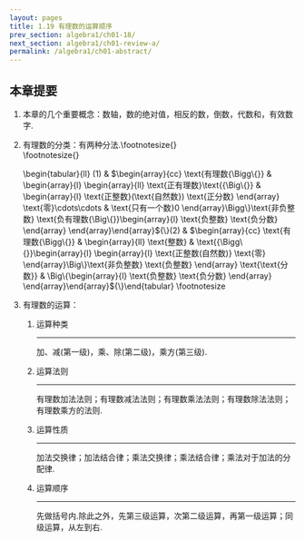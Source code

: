 ```yaml
---
layout: pages
title: 1.19 有理数的运算顺序
prev_section: algebra1/ch01-18/
next_section: algebra1/ch01-review-a/
permalink: /algebra1/ch01-abstract/
---
```


本章提要
--------

1.  本章的几个重要概念：数轴，数的绝对值，相反的数，倒数，代数和，有效数字.

2.  有理数的分类：有两种分法.<span>\footnotesize{}</span>\
    <span>\footnotesize{}</span>

    \begin{tabular}{ll}
    (1) & $\begin{array}{cc}
    \text{有理数{\Bigg\{}} & \begin{array}{l}
    \begin{array}{ll}
    \text{正有理数}\text{{\Big\{}} & \begin{array}{l}
    \text{正整数}(\text{自然数})  
    \text{正分数}
    \end{array}  
    \text{零}\cdots\cdots & \text{只有一个数}0
    \end{array}\Bigg\}\text{非负整数}  
    \text{负有理数{\Big\{}}\begin{array}{l}
    \text{负整数}  
    \text{负分数}
    \end{array}
    \end{array}\end{array}${\\}(2) & $\begin{array}{cc}
    \text{有理数{\Bigg\{}} & \begin{array}{ll}
    \text{整数} & \text{{\Bigg\{}}\begin{array}{l}
    \begin{array}{l}
    \text{正整数(自然数)}  
    \text{零}
    \end{array}\Big\}\text{非负整数}  
    \text{负整数}
    \end{array}  
    \text{\text{分数}} & \Big\{\begin{array}{l}
    \text{负整数}  
    \text{负分数}
    \end{array}
    \end{array}\end{array}${\\}\end{tabular}
    \footnotesize

3.  有理数的运算：

    1.  运算种类

        * * * * *

        加、减(第一级)，乘、除(第二级)，乘方(第三级).

    2.  运算法则

        * * * * *

        有理数加法法则；有理数减法法则；有理数乘法法则；有理数除法法则；有理数乘方的法则.

    3.  运算性质

        * * * * *

        加法交换律；加法结合律；乘法交换律；乘法结合律；乘法对于加法的分配律.

    4.  运算顺序

        * * * * *

        先做括号内.除此之外，先第三级运算，次第二级运算，再第一级运算；同级运算，从左到右.
